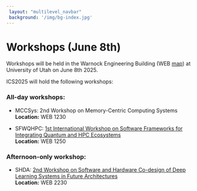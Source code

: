 ```yaml
---
 layout: "multilevel_navbar"
 background: '/img/bg-index.jpg'
---
```


# Workshops (June 8th)
Workshops will be held in the Warnock Engineering Building (WEB  [map](https://maps.app.goo.gl/pY9ZMeGLjrN1daJm9)) at University of Utah on June 8th 2025.

ICS2025 will hold the following workshops:
### All-day workshops:
* MCCSys: 2nd Workshop on Memory-Centric Computing Systems <br>
**Location:**
WEB 1230

* SFWQHPC: [1st International Workshop on Software Frameworks for Integrating Quantum and HPC Ecosystems](https://sfwqhe.github.io/sfwqhpc/program-schedule.html)<br>
**Location:**
WEB 1250

### Afternoon-only workshop:
* SHDA: [2nd Workshop on Software and Hardware Co-design of Deep Learning Systems in Future Architectures](https://shda-workshop.github.io/)<br>
**Location:**
WEB 2230
